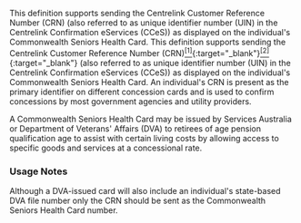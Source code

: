 This definition supports sending the Centrelink Customer Reference Number (CRN) (also referred to as unique identifier number (UIN) in the Centrelink Confirmation eServices (CCeS)) as displayed on the individual's Commonwealth Seniors Health Card. This definition supports sending the Centrelink Customer Reference Number (CRN)[<sup>[1]</sup>](https://www.servicesaustralia.gov.au/individuals/subjects/centrelink-customer-reference-number-crn){:target="_blank"}[<sup>[2]</sup>](http://meteor.aihw.gov.au/content/index.phtml/itemId/690579){:target="_blank"} (also referred to as unique identifier number (UIN) in the Centrelink Confirmation eServices (CCeS)) as displayed on the individual's Commonwealth Seniors Health Card. An individual's CRN is present as the primary identifier on different concession cards and is used to confirm concessions by most government agencies and utility providers.

A Commonwealth Seniors Health Card may be issued by Services Australia or Department of Veterans' Affairs (DVA) to retirees of age pension qualification age to assist with certain living costs by allowing access to specific goods and services at a concessional rate.

### Usage Notes

Although a DVA-issued card will also include an individual's state-based DVA file number only the CRN should be sent as the Commonwealth Seniors Health Card number.
